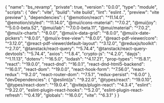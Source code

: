 {
  "name": "bs_revamp",
  "private": true,
  "version": "0.0.0",
  "type": "module",
  "scripts": {
    "dev": "vite",
    "build": "vite build",
    "lint": "eslint .",
    "preview": "vite preview"
  },
  "dependencies": {
    "@emotion/react": "^11.14.0",
    "@emotion/styled": "^11.14.0",
    "@mui/icons-material": "^7.0.2",
    "@mui/joy": "^5.0.0-beta.52",
    "@mui/lab": "^7.0.0-beta.11",
    "@mui/material": "^7.0.2",
    "@mui/x-charts": "^8.0.0",
    "@mui/x-data-grid": "^8.0.0",
    "@mui/x-date-pickers": "^8.0.0",
    "@mui/x-tree-view": "^8.0.0",
    "@react-pdf-viewer/core": "^3.12.0",
    "@react-pdf-viewer/default-layout": "^3.12.0",
    "@reduxjs/toolkit": "^2.7.0",
    "@tanstack/react-query": "^5.74.4",
    "@tanstack/react-query-devtools": "^5.74.4",
    "axios": "^1.8.4",
    "crypto-js": "^4.2.0",
    "dayjs": "^1.11.13",
    "dotenv": "^16.5.0",
    "lodash": "^4.17.21",
    "prop-types": "^15.8.1",
    "react": "^19.0.0",
    "react-dnd": "^16.0.1",
    "react-dnd-html5-backend": "^16.0.1",
    "react-dom": "^19.0.0",
    "react-hook-form": "^7.56.0",
    "react-redux": "^9.2.0",
    "react-router-dom": "^7.5.1",
    "redux-persist": "^6.0.0"
  },
  "devDependencies": {
    "@eslint/js": "^9.22.0",
    "@types/react": "^19.0.10",
    "@types/react-dom": "^19.0.4",
    "@vitejs/plugin-react": "^4.3.4",
    "eslint": "^9.22.0",
    "eslint-plugin-react-hooks": "^5.2.0",
    "eslint-plugin-react-refresh": "^0.4.19",
    "globals": "^16.0.0",
    "vite": "^6.3.1"
  }
}
